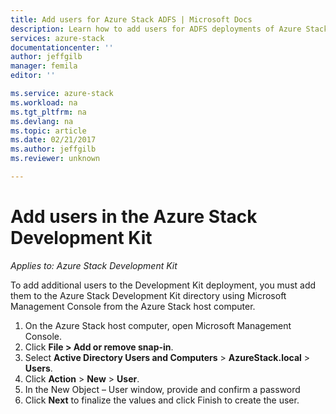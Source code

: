 ```yaml
---
title: Add users for Azure Stack ADFS | Microsoft Docs
description: Learn how to add users for ADFS deployments of Azure Stack
services: azure-stack
documentationcenter: ''
author: jeffgilb
manager: femila
editor: ''

ms.service: azure-stack
ms.workload: na
ms.tgt_pltfrm: na
ms.devlang: na
ms.topic: article
ms.date: 02/21/2017
ms.author: jeffgilb
ms.reviewer: unknown

---
```

# Add users in the Azure Stack Development Kit

*Applies to: Azure Stack Development Kit*

To add additional users to the Development Kit deployment, you must add them to the Azure Stack Development Kit directory using Microsoft Management Console from the Azure Stack host computer.
1.	On the Azure Stack host computer, open Microsoft Management Console.
2.	Click **File > Add or remove snap-in**.
3.	Select **Active Directory Users and Computers** > **AzureStack.local** > **Users**.
4.	Click **Action** > **New** > **User**.
5.	In the New Object – User window, provide and confirm a password
6.	Click **Next** to finalize the values and click Finish to create the user.


